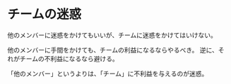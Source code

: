 # チームの迷惑

他のメンバーに迷惑をかけてもいいが、チームに迷惑をかけてはいけない。

他のメンバーに手間をかけても、チームの利益になるならやるべき。
逆に、それがチームの不利益になるなら避ける。

「他のメンバー」というよりは、「チーム」に不利益を与えるのが迷惑。
